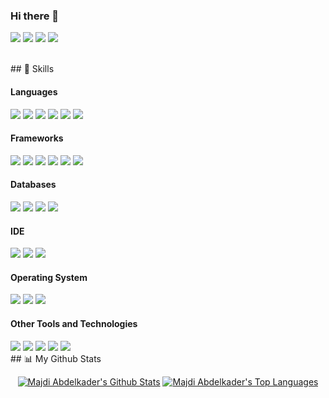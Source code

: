 ### Hi there 👋

<!--
**majdiabdelkader/majdiabdelkader** is a ✨ _special_ ✨ repository because its `README.md` (this file) appears on your GitHub profile.

Here are some ideas to get you started:

- 🔭 I’m currently working on ...
- 🌱 I’m currently learning ...
- 👯 I’m looking to collaborate on ...
- 🤔 I’m looking for help with ...
- 💬 Ask me about ...
- 📫 How to reach me: ...
- 😄 Pronouns: ...
- ⚡ Fun fact: ...
-->
 <a href = "https://www.linkedin.com/in/majdi-abdelkader/"><img src="https://img.shields.io/badge/LinkedIn-0077B5?style=for-the-badge&logo=linkedin&logoColor=white"/></a>
 <a href = "mailto:majdi.abdelkader@esprit.tn"><img src="https://img.shields.io/badge/Gmail-D14836?style=for-the-badge&logo=gmail&logoColor=white"/></a>
<a href = "https://www.instagram.com/mejdiabdelkader/?hl=fr"><img src="https://img.shields.io/badge/Instagram-E4405F?style=for-the-badge&logo=instagram&logoColor=white"/></a>
<a href="https://www.facebook.com/Mejdi10/"><img src="https://img.shields.io/badge/Facebook-1877F2?style=for-the-badge&logo=facebook&logoColor=white" /></a>
</div>

<br/>
<!----## 🚀 Languages and Tools: ---->
## 🚀 Skills
<h4> Languages </h4>
<span> 
  <img src="https://img.shields.io/badge/HTML5-E34F26?style=for-the-badge&logo=html5&logoColor=white">
  <img src="https://img.shields.io/badge/CSS3-1572B6?style=for-the-badge&logo=css3&logoColor=white">
  <img src="https://img.shields.io/badge/JavaScript-F7DF1E?style=for-the-badge&logo=javascript&logoColor=black">
  <img src="https://img.shields.io/badge/TypeScript-007ACC?style=for-the-badge&logo=typescript&logoColor=white">
  <img src="https://img.shields.io/badge/Java-ED8B00?style=for-the-badge&logo=java&logoColor=white">
   <img src="https://img.shields.io/badge/C%23-239120?style=for-the-badge&logo=c-sharp&logoColor=white">

  
  

</span>

<h4> Frameworks </h4>
<span>
  <img src="https://img.shields.io/badge/React-20232A?style=for-the-badge&logo=react&logoColor=61DAFB">
  <img src="https://img.shields.io/badge/Angular-DD0031?style=for-the-badge&logo=angular&logoColor=white">
  <img src="https://img.shields.io/badge/Node.js-339933?style=for-the-badge&logo=nodedotjs&logoColor=white">

  <img src="https://img.shields.io/badge/.NET-5C2D91?style=for-the-badge&logo=.net&logoColor=white">
  <img src="https://img.shields.io/badge/Spring-6DB33F?style=for-the-badge&logo=spring&logoColor=white">
  <img src="https://img.shields.io/badge/Bootstrap-563D7C?style=for-the-badge&logo=bootstrap&logoColor=white">
 
</span>


<h4> Databases </h4>
<span>
  <img src="https://img.shields.io/badge/MySQL-005C84?style=for-the-badge&logo=mysql&logoColor=white">
  <img src="https://img.shields.io/badge/MongoDB-4EA94B?style=for-the-badge&logo=mongodb&logoColor=white">
  <img src="https://img.shields.io/badge/PostgreSQL-316192?style=for-the-badge&logo=postgresql&logoColor=white">
 <img src="https://img.shields.io/badge/Microsoft%20SQL%20Server-CC2927?style=for-the-badge&logo=microsoft%20sql%20server&logoColor=white">
  
  
</span>

<h4> IDE </h4>
<span>
<img src="https://img.shields.io/badge/Visual_Studio_Code-0078D4?style=for-the-badge&logo=visual%20studio%20code&logoColor=white">
<img src="https://img.shields.io/badge/Visual_Studio-5C2D91?style=for-the-badge&logo=visual%20studio&logoColor=white">
<img src="https://img.shields.io/badge/WebStorm-000000?style=for-the-badge&logo=WebStorm&logoColor=white">

 

<h4> Operating System </h4>
<span>
  <img src="https://img.shields.io/badge/Windows-0078D6?style=for-the-badge&logo=windows&logoColor=white">
  <img src="https://img.shields.io/badge/Linux-FCC624?style=for-the-badge&logo=linux&logoColor=black">
  <img src="https://img.shields.io/badge/Ubuntu-E95420?style=for-the-badge&logo=ubuntu&logoColor=white">
</span>

<h4> Other Tools and Technologies </h4>
<span>
 
  <img src="https://img.shields.io/badge/json-5E5C5C?style=for-the-badge&logo=json&logoColor=white">
  <img src="https://img.shields.io/badge/Postman-FF6C37?style=for-the-badge&logo=Postman&logoColor=white">
  <img src="https://img.shields.io/badge/Xampp-F37623?style=for-the-badge&logo=xampp&logoColor=white">

 
  <img src="https://img.shields.io/badge/Canva-%2300C4CC.svg?&style=for-the-badge&logo=Canva&logoColor=white">
  <img src="https://img.shields.io/badge/Opera-FF1B2D?style=for-the-badge&logo=Opera&logoColor=white">
  
 
</span>
<br/>
## 📊 My Github Stats
 <p align="center">
   <a  href="https://github.com/majdiabdelkader/github-readme-stats"><img alt="Majdi Abdelkader's Github Stats" src="https://github-readme-stats.vercel.app/api?username=majdiabdelkader&show_icons=true&count_private=true&theme=react&hide_border=true&bg_color=0D1117" /></a>
    <a align="center" href="https://github.com/majdiabdelkader/github-readme-stats"><img alt="Majdi Abdelkader's Top Languages" src="https://github-readme-stats.vercel.app/api/top-langs/?username=majdiabdelkader&langs_count=8&count_private=true&layout=compact&theme=react&hide_border=true&bg_color=0D1117" /></a>
  <br/>


